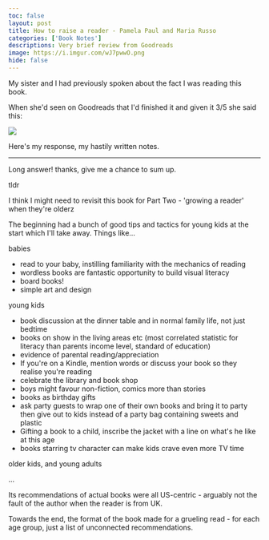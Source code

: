 ```yaml
---
toc: false
layout: post
title: How to raise a reader - Pamela Paul and Maria Russo
categories: ['Book Notes']
descriptions: Very brief review from Goodreads
image: https://i.imgur.com/wJ7pwwO.png
hide: false
---
```


My sister and I had previously spoken about the fact I was reading this book.

When she'd seen on Goodreads that I'd finished it and given it 3/5 she said this:

![](https://i.imgur.com/j5aX4cY.png)

Here's my response, my hastily written notes.

---

Long answer! thanks, give me a chance to sum up.

tldr


I think I might need to revisit this book for Part Two - 'growing a reader'
when they're olderz

The beginning had a bunch of good tips and tactics for young kids
at the start which I'll take away. Things like...

babies
- read to your baby, instilling familiarity with the mechanics of reading
- wordless books are fantastic opportunity to build visual literacy
- board books!
- simple art and design

young kids
- book discussion at the dinner table and in normal family life, not just bedtime
- books on show in the living areas etc (most correlated statistic for literacy than parents income level, standard of education)
- evidence of parental reading/appreciation
- If you're on a Kindle, mention words or discuss your book so they realise you're reading
- celebrate the library and book shop
- boys might favour non-fiction, comics more than stories
- books as birthday gifts
- ask party guests to wrap one of their own books and bring it to party then give out to kids instead of a party bag containing sweets and plastic
- Gifting a book to a child, inscribe the jacket with a line on what's he like at this age
- books starring tv character can make kids crave even more TV time

older kids, and young adults

...

Its recommendations of actual books were all US-centric - arguably not the fault of the author when the reader is from UK.

Towards the end, the format of the book made for a grueling read - for each age group, just a list of unconnected recommendations.
